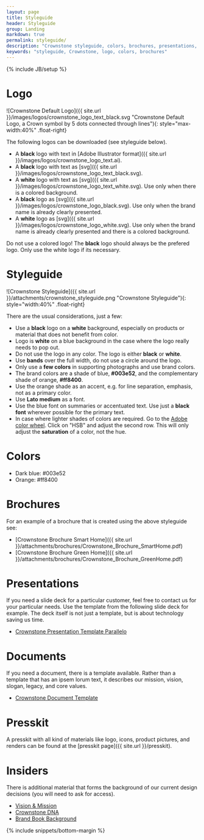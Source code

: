 ```yaml
---
layout: page
title: Styleguide
header: Styleguide
group: Landing
markdown: true
permalink: styleguide/
description: "Crownstone styleguide, colors, brochures, presentations, and background on vision, mission, and branding"
keywords: "styleguide, Crownstone, logo, colors, brochures"
---
```


{% include JB/setup %}

# Logo

![Crownstone Default Logo]({{ site.url }}/images/logos/crownstone_logo_text_black.svg "Crownstone Default Logo, a Crown symbol by 5 dots connected through lines"){: style="max-width:40%" .float-right}

The following logos can be downloaded (see styleguide below). 

* A **black** logo with text in [Adobe Illustrator format]({{ site.url }}/images/logos/crownstone_logo_text.ai).
* A **black** logo with text as [svg]({{ site.url }}/images/logos/crownstone_logo_text_black.svg).
* A **white** logo with text as [svg]({{ site.url }}/images/logos/crownstone_logo_text_white.svg). Use only when there is a colored background.
* A **black** logo as [svg]({{ site.url }}/images/logos/crownstone_logo_black.svg). Use only when the brand name is already clearly presented.
* A **white** logo as [svg]({{ site.url }}/images/logos/crownstone_logo_white.svg). Use only when the brand name is already clearly presented and there is a colored background.

Do not use a colored logo! The **black** logo should always be the prefered logo. Only use the white logo if its necessary.

# Styleguide

![Crownstone Styleguide]({{ site.url }}/attachments/crownstone_styleguide.png "Crownstone Styleguide"){: style="width:40%" .float-right}

There are the usual considerations, just a few:

* Use a **black** logo on a **white** background, especially on products or material that does not benefit from color. 
* Logo is **white** on a blue background in the case where the logo really needs to pop out.
* Do not use the logo in any color. The logo is either **black** or **white**.
* Use **bands** over the full width, do not use a circle around the logo. 
* Only use a **few colors** in supporting photographs and use brand colors.
* The brand colors are a shade of blue, **#003e52**, and the complementary shade of orange, **#ff8400**.
* Use the orange shade as an accent, e.g. for line separation, emphasis, not as a primary color. 
* Use **Lato medium** as a font.
* Use the blue font on summaries or accentuated text. Use just a **black font** wherever possible for the primary text.
* In case where lighter shades of colors are required. Go to the [Adobe color wheel](https://color.adobe.com/create/color-wheel/?base=0&rule=Analogous&selected=3&name=My%20Color%20Theme&mode=rgb&rgbvalues=1,0.5176470588235295,0,0,0.23631049943210286,0.32156862745098036,0.5321115173241195,1,0.04999999999999993,0.8844330991828997,0.04999999999999993,1,0.050000000000000044,0.7437521349992267,1&swatchOrder=1,0,2,3,4). Click on "HSB" and adjust the second row. This will only adjust the **saturation** of a color, not the hue.

# Colors

* Dark blue: #003e52
* Orange: #ff8400

# Brochures

For an example of a brochure that is created using the above styleguide see:

* [Crownstone Brochure Smart Home]({{ site.url }}/attachments/brochures/Crownstone_Brochure_SmartHome.pdf)
* [Crownstone Brochure Green Home]({{ site.url }}/attachments/brochures/Crownstone_Brochure_GreenHome.pdf)

# Presentations

If you need a slide deck for a particular customer, feel free to contact us for your particular needs. Use the template
from the following slide deck for example. The deck itself is not just a template, but is about technology saving
us time.

* [Crownstone Presentation Template Parallelo](https://docs.google.com/presentation/d/1BjfwzuntlcsiG7-GB5i-eyJhv-SXZjBtdQDlWPXmzJ0)

# Documents

If you need a document, there is a template available. Rather than a template that has an ipsem lorum text, it describes
our mission, vision, slogan, legacy, and core values.

* [Crownstone Document Template](https://docs.google.com/document/d/1rhXi-uVL_nNeGsjVHyJq5ORIcF2m5P5FoUzEDoU1kcc)

# Presskit

A presskit with all kind of materials like logo, icons, product pictures, and renders can be found at the [presskit page]({{ site.url }}/presskit).

# Insiders

There is additional material that forms the background of our current design decisions (you will need to ask for access).

* [Vision & Mission](https://docs.google.com/document/d/15M0gYREEckjSfEKoRcIxTK6nB_EvMdWLh5zwG0oKJqs)
* [Crownstone DNA](https://docs.google.com/presentation/d/1cew1zE6UdmvjVX9NY0Svt4jzneqSSoqroLcxO9udZpo)
* [Brand Book Background](https://docs.google.com/document/d/1MXj-ICs70_cOiQiY3FGQGBgiFcbETaTxY45w8ivRGqw)

{% include snippets/bottom-margin %}
